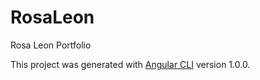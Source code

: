 # RosaLeon

Rosa Leon Portfolio



This project was generated with [Angular CLI](https://github.com/angular/angular-cli) version 1.0.0.
